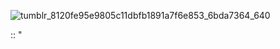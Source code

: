 ![tumblr_8120fe95e9805c11dbfb1891a7f6e853_6bda7364_640](https://github.com/user-attachments/assets/f3043697-1d1b-4723-9ce8-851041291b93)

:: " 
